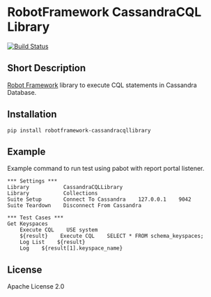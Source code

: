 # RobotFramework CassandraCQL Library

[![Build Status](https://travis-ci.org/peterservice-rnd/robotframework-cassandracqllibrary.svg?branch=master)](https://travis-ci.org/peterservice-rnd/robotframework-cassandracqllibrary)

Short Description
---

[Robot Framework](http://www.robotframework.org) library to execute CQL statements in Cassandra Database.

Installation
---

```
pip install robotframework-cassandracqllibrary
```

Example
---

Example command to run test using pabot with report portal listener.
 
    *** Settings ***
    Library           CassandraCQLLibrary
    Library           Collections
    Suite Setup       Connect To Cassandra    127.0.0.1    9042
    Suite Teardown    Disconnect From Cassandra
    
    *** Test Cases ***
    Get Keyspaces
        Execute CQL    USE system
        ${result}    Execute CQL    SELECT * FROM schema_keyspaces;
        Log List    ${result}
        Log    ${result[1].keyspace_name}

License
---

Apache License 2.0
